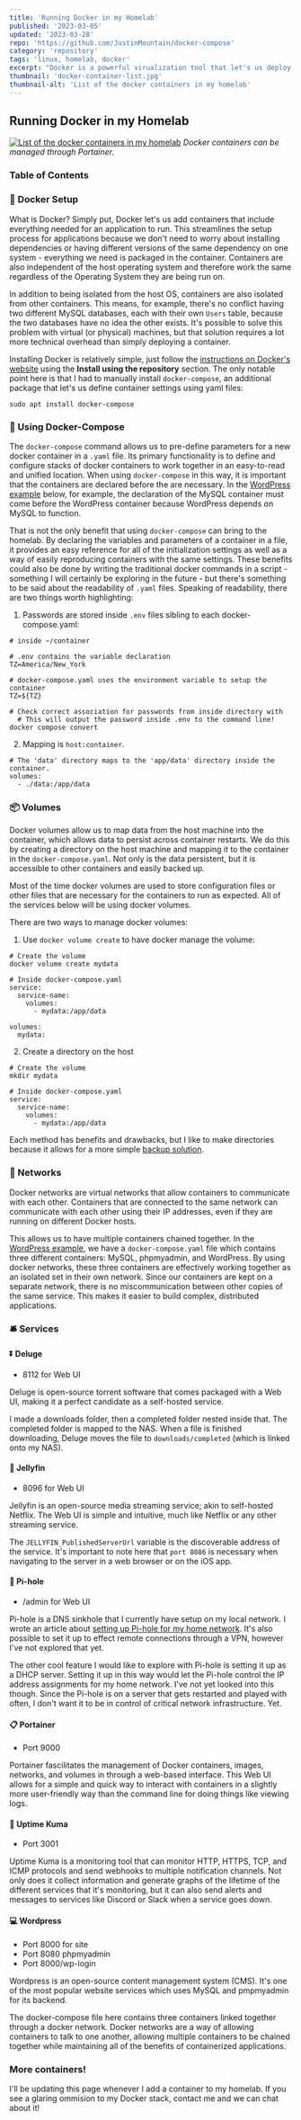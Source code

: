 ```yaml
---
title: 'Running Docker in my Homelab'
published: '2023-03-05'
updated: '2023-03-28'
repo: 'https://github.com/JustinMountain/docker-compose'
category: 'repository'
tags: 'linux, homelab, docker'
excerpt: "Docker is a powerful virualization tool that let's us deploy containerized applications. Learn more about how I implement docker in my homelab."
thumbnail: 'docker-container-list.jpg'
thumbnail-alt: 'List of the docker containers in my homelab'
---
```


## Running Docker in my Homelab 

[![List of the docker containers in my homelab](docker-container-list.jpg "Docker containers via Portainer")](docker-container-list.jpg)
*Docker containers can be managed through Portainer.*

### Table of Contents

### 🐋 Docker Setup

What is Docker? Simply put, Docker let's us add containers that include everything needed for an application to run. This streamlines the setup process for applications because we don't need to worry about installing dependencies or having different versions of the same dependency on one system - everything we need is packaged in the container. Containers are also independent of the host operating system and therefore work the same regardless of the Operating System they are being run on. 

In addition to being isolated from the host OS, containers are also isolated from other containers. This means, for example, there's no conflict having two different MySQL databases, each with their own `Users` table, because the two databases have no idea the other exists. It's possible to solve this problem with virtual (or physical) machines, but that solution requires a lot more technical overhead than simply deploying a container.

Installing Docker is relatively simple, just follow the [instructions on Docker's website](https://docs.docker.com/engine/install/ubuntu/) using the **Install using the repository** section. The only notable point here is that I had to manually install `docker-compose`, an additional package that let's us define container settings using yaml files:

```
sudo apt install docker-compose
```

### 📝 Using Docker-Compose

The `docker-compose` command allows us to pre-define parameters for a new docker container in a `.yaml` file. Its primary functionality is to define and configure stacks of docker containers to work together in an easy-to-read and unified location. When using `docker-compose` in this way, it is important that the containers are declared before the are necessary. In the [WordPress example](#-wordpress) below, for example, the declaration of the MySQL container must come before the WordPress container because WordPress depends on MySQL to function. 

That is not the only benefit that using `docker-compose` can bring to the homelab. By declaring the variables and parameters of a container in a file, it provides an easy reference for all of the initialization settings as well as a way of easily reproducing containers with the same settings. These benefits could also be done by writing the traditional docker commands in a script - something I will certainly be exploring in the future - but there's something to be said about the readability of `.yaml` files. Speaking of readability, there are two things worth highlighting:

1. Passwords are stored inside `.env` files sibling to each docker-compose.yaml:

```
# inside ~/container

# .env contains the variable declaration 
TZ=America/New_York

# docker-compose.yaml uses the environment variable to setup the container
TZ=${TZ}

# Check correct association for passwords from inside directory with
  # This will output the password inside .env to the command line!
docker compose convert
```

2. Mapping is `host:container`.

```
# The 'data' directory maps to the 'app/data' directory inside the container.
volumes:
  - ./data:/app/data
```

### 📦 Volumes

Docker volumes allow us to map data from the host machine into the container, which allows data to persist across container restarts. We do this by creating a directory on the host machine and mapping it to the container in the `docker-compose.yaml`. Not only is the data persistent, but it is accessible to other containers and easily backed up. 

Most of the time docker volumes are used to store configuration files or other files that are necessary for the containers to run as expected. All of the services below will be using docker volumes.

There are two ways to manage docker volumes: 

1. Use `docker volume create` to have docker manage the volume:

```
# Create the volume
docker volume create mydata

# Inside docker-compose.yaml
service:
  service-name:
    volumes:
      - mydata:/app/data

volumes:
  mydata:
```

2. Create a directory on the host

```
# Create the volume
mkdir mydata

# Inside docker-compose.yaml
service:
  service-name:
    volumes:
      - mydata:/app/data
```

Each method has benefits and drawbacks, but I like to make directories because it allows for a more simple [backup solution](/posts/storage-and-backup).

### 📶 Networks

Docker networks are virtual networks that allow containers to communicate with each other. Containers that are connected to the same network can communicate with each other using their IP addresses, even if they are running on different Docker hosts.

This allows us to have multiple containers chained together. In the [WordPress example](#-wordpress), we have a `docker-compose.yaml` file which contains three different containers: MySQL, phpmyadmin, and WordPress. By using docker networks, these three containers are effectively working together as an isolated set in their own network. Since our containers are kept on a separate network, there is no miscommunication between other copies of the same service. This makes it easier to build complex, distributed applications.

### 🛎️ Services

#### ⏬ Deluge

- 8112 for Web UI

Deluge is open-source torrent software that comes packaged with a Web UI, making it a perfect candidate as a self-hosted service. 

I made a downloads folder, then a completed folder nested inside that. The completed folder is mapped to the NAS. When a file is finished downloading, Deluge moves the file to `downloads/completed` (which is linked onto my NAS).

#### 🔼 Jellyfin

- 8096 for Web UI

Jellyfin is an open-source media streaming service; akin to self-hosted Netflix. The Web UI is simple and intuitive, much like Netflix or any other streaming service.

The `JELLYFIN_PublishedServerUrl` variable is the discoverable address of the service. It's important to note here that `port 8086` is necessary when navigating to the server in a web browser or on the iOS app.

#### 🥧 Pi-hole

- /admin for Web UI

Pi-hole is a DNS sinkhole that I currently have setup on my local network. I wrote an article about [setting up Pi-hole for my home network](/posts/blocking-ads-on-my-home-network). It's also possible to set it up to effect remote connections through a VPN, however I've not explored that yet.

The other cool feature I would like to explore with Pi-hole is setting it up as a DHCP server. Setting it up in this way would let the Pi-hole control the IP address assignments for my home network. I've not yet looked into this though. Since the Pi-hole is on a server that gets restarted and played with often, I don't want it to be in control of critical network infrastructure. Yet.

#### 📋 Portainer

 - Port 9000

Portainer fascilitates the management of Docker containers, images, networks, and volumes in through a web-based interface. This Web UI allows for a simple and quick way to interact with containers in a slightly more user-friendly way than the command line for doing things like viewing logs. 

#### 🐻 Uptime Kuma

 - Port 3001

Uptime Kuma is a monitoring tool that can monitor HTTP, HTTPS, TCP, and ICMP protocols and send webhooks to multiple notification channels. Not only does it collect information and generate graphs of the lifetime of the different services that it's monitoring, but it can also send alerts and messages to services like Discord or Slack when a service goes down. 

#### 💻 Wordpress

- Port 8000 for site
- Port 8080 phpmyadmin
- Port 8000/wp-login

Wordpress is an open-source content management system (CMS). It's one of the most popular website services which uses MySQL and pmpmyadmin for its backend. 

The docker-compose file here contains three containers linked together through a docker network. Docker networks are a way of allowing containers to talk to one another, allowing multiple containers to be chained together while maintaining all of the benefits of containerized applications. 

### More containers!

I'll be updating this page whenever I add a container to my homelab. If you see a glaring ommision to my Docker stack, contact me and we can chat about it!
